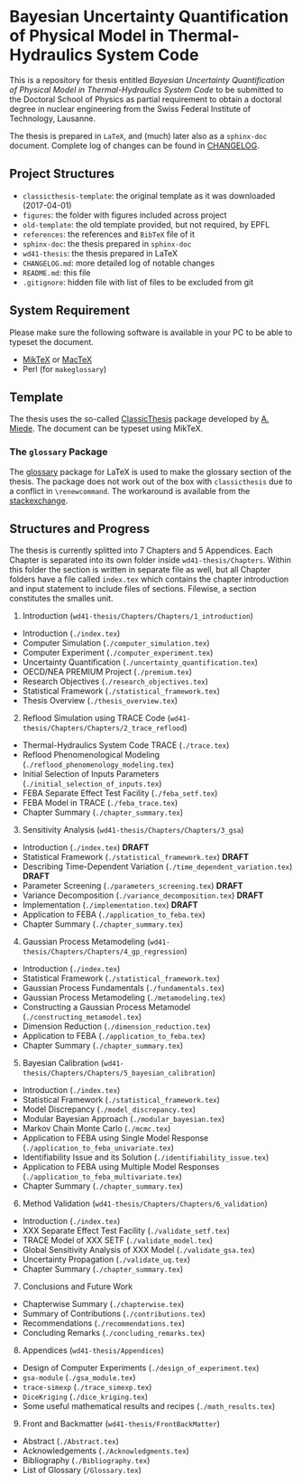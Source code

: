 # Bayesian Uncertainty Quantification of Physical Model in Thermal-Hydraulics System Code

This is a repository for thesis entitled *Bayesian Uncertainty Quantification of Physical Model in Thermal-Hydraulics System Code* 
to be submitted to the Doctoral School of Physics as partial requirement to 
obtain a doctoral degree in nuclear engineering from the Swiss Federal Institute of Technology, Lausanne.

The thesis is prepared in `LaTeX`, and (much) later also as a `sphinx-doc` document.
Complete log of changes can be found in [CHANGELOG].

## Project Structures

- `classicthesis-template`: the original template as it was downloaded (2017-04-01)
- `figures`: the folder with figures included across project
- `old-template`: the old template provided, but not required, by EPFL
- `references`: the references and `BibTeX` file of it
- `sphinx-doc`: the thesis prepared in `sphinx-doc`
- `wd41-thesis`: the thesis prepared in LaTeX
- `CHANGELOG.md`: more detailed log of notable changes
- `README.md`: this file
- `.gitignore`: hidden file with list of files to be excluded from git

## System Requirement

Please make sure the following software is available in your PC to be able to typeset the document.
- [MikTeX] or [MacTeX]
- Perl (for `makeglossary`)

## Template

The thesis uses the so-called [ClassicThesis] package developed by [A. Miede].
The document can be typeset using MikTeX.

### The `glossary` Package

The [glossary] package for LaTeX is used to make the glossary section of the thesis.
The package does not work out of the box with `classicthesis` due to a conflict in `\renewcommand`.
The workaround is available from the [stackexchange].

## Structures and Progress

The thesis is currently splitted into 7 Chapters and 5 Appendices.
Each Chapter is separated into its own folder inside `wd41-thesis/Chapters`.
Within this folder the section is written in separate file as well, 
but all  Chapter folders have a file called `index.tex` 
which contains the chapter introduction and input statement to include files of sections.
Filewise, a section constitutes the smalles unit.

1. Introduction (`wd41-thesis/Chapters/Chapters/1_introduction`)
 - Introduction (`./index.tex`)
 - Computer Simulation (`./computer_simulation.tex`)
 - Computer Experiment (`./computer_experiment.tex`)
 - Uncertainty Quantification (`./uncertainty_quantification.tex`)
 - OECD/NEA PREMIUM Project (`./premium.tex`)
 - Research Objectives (`./research_objectives.tex`)
 - Statistical Framework  (`./statistical_framework.tex`)
 - Thesis Overview (`./thesis_overview.tex`)
2. Reflood Simulation using TRACE Code (`wd41-thesis/Chapters/Chapters/2_trace_reflood`)
 - Thermal-Hydraulics System Code TRACE (`./trace.tex`)
 - Reflood Phenomenological Modeling (`./reflood_phenomenology_modeling.tex`)
 - Initial Selection of Inputs Parameters (`./initial_selection_of_inputs.tex`)
 - FEBA Separate Effect Test Facility (`./feba_setf.tex`)
 - FEBA Model in TRACE (`./feba_trace.tex`)
 - Chapter Summary (`./chapter_summary.tex`)
3. Sensitivity Analysis (`wd41-thesis/Chapters/Chapters/3_gsa`)
 - Introduction (`./index.tex`) **DRAFT**
 - Statistical Framework (`./statistical_framework.tex`) **DRAFT**
 - Describing Time-Dependent Variation (`./time_dependent_variation.tex`) **DRAFT**
 - Parameter Screening (`./parameters_screening.tex`) **DRAFT**
 - Variance Decomposition (`./variance_decomposition.tex`) **DRAFT**
 - Implementation (`./implementation.tex`) **DRAFT**
 - Application to FEBA (`./application_to_feba.tex`)
 - Chapter Summary (`./chapter_summary.tex`)
4. Gaussian Process Metamodeling (`wd41-thesis/Chapters/Chapters/4_gp_regression`)
 - Introduction (`./index.tex`)
 - Statistical Framework (`./statistical_framework.tex`)
 - Gaussian Process Fundamentals (`./fundamentals.tex`)
 - Gaussian Process Metamodeling (`./metamodeling.tex`)
 - Constructing a Gaussian Process Metamodel (`./constructing_metamodel.tex`)
 - Dimension Reduction (`./dimension_reduction.tex`)
 - Application to FEBA (`./application_to_feba.tex`)
 - Chapter Summary (`./chapter_summary.tex`)
5. Bayesian Calibration (`wd41-thesis/Chapters/Chapters/5_bayesian_calibration`)
 - Introduction (`./index.tex`)
 - Statistical Framework (`./statistical_framework.tex`)
 - Model Discrepancy (`./model_discrepancy.tex`)
 - Modular Bayesian Approach (`./modular_bayesian.tex`)
 - Markov Chain Monte Carlo (`./mcmc.tex`)
 - Application to FEBA using Single Model Response (`./application_to_feba_univariate.tex`)
 - Identifiability Issue and its Solution (`./identifiability_issue.tex`)
 - Application to FEBA using Multiple Model Responses (`./application_to_feba_multivariate.tex`)
 - Chapter Summary (`./chapter_summary.tex`)
6. Method Validation (`wd41-thesis/Chapters/Chapters/6_validation`)
 - Introduction (`./index.tex`)
 - XXX Separate Effect Test Facility (`./validate_setf.tex`)
 - TRACE Model of XXX SETF (`./validate_model.tex`)
 - Global Sensitivity Analysis of XXX Model (`./validate_gsa.tex`)
 - Uncertainty Propagation (`./validate_uq.tex`)
 - Chapter Summary (`./chapter_summary.tex`)
7. Conclusions and Future Work
 - Chapterwise Summary (`./chapterwise.tex`)
 - Summary of Contributions (`./contributions.tex`)
 - Recommendations (`./recommendations.tex`)
 - Concluding Remarks (`./concluding_remarks.tex`)
8. Appendices (`wd41-thesis/Appendices`)
 - Design of Computer Experiments (`./design_of_experiment.tex`)
 - `gsa-module` (`./gsa_module.tex`)
 - `trace-simexp` (`./trace_simexp.tex`)
 - `DiceKriging` (`./dice_kriging.tex`)
 - Some useful mathematical results and recipes (`./math_results.tex`)
9. Front and Backmatter (`wd41-thesis/FrontBackMatter`)
 - Abstract (`./Abstract.tex`)
 - Acknowledgements (`./Acknowledgments.tex`)
 - Bibliography (`./Bibliography.tex`)
 - List of Glossary (`/Glossary.tex`)

[CHANGELOG]: ./CHANGELOG.md
[MacTeX]: http://www.tug.org/mactex/
[MikTeX]: https://miktex.org
[ClassicThesis]: http://www.ctan.org/tex-archive/macros/latex/contrib/classicthesis/
[A. Miede]: http://www.miede.de
[glossary]: https://www.ctan.org/pkg/glossaries?lang=en
[stackexchange]: http://tex.stackexchange.com/questions/156308/classicthesis-conflicts-with-glossaries
